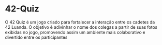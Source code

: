 # 42-Quiz
O 42 Quiz é um jogo criado para fortalecer a interação entre os cadetes da 42 Luanda. O objetivo é adivinhar o nome dos colegas a partir de suas fotos exibidas no jogo, promovendo assim um ambiente mais colaborativo e divertido entre os participantes
